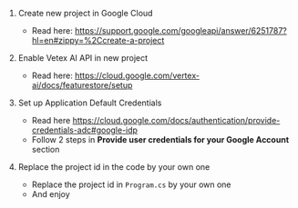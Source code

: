 1. Create new project in Google Cloud
    - Read here: https://support.google.com/googleapi/answer/6251787?hl=en#zippy=%2Ccreate-a-project

1. Enable Vetex AI API in new project
    - Read here: https://cloud.google.com/vertex-ai/docs/featurestore/setup

2. Set up Application Default Credentials
    - Read here https://cloud.google.com/docs/authentication/provide-credentials-adc#google-idp
    - Follow 2 steps in **Provide user credentials for your Google Account** section

3. Replace the project id in the code by your own one
    - Replace the project id in `Program.cs` by your own one
    - And enjoy